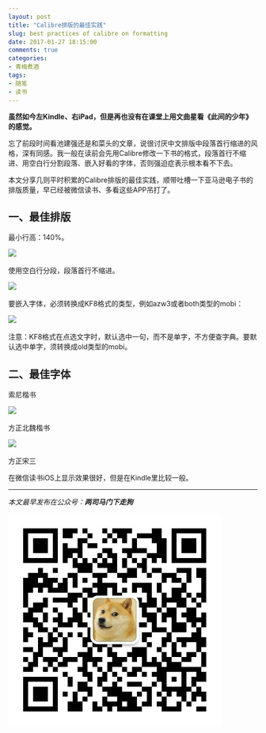 ```yaml
---
layout: post
title: "Calibre排版的最佳实践"
slug: best practices of calibre on formatting
date: 2017-01-27 18:15:00
comments: true
categories:
- 青梅煮酒
tags:
- 随笔
- 读书
---
```


**虽然如今左Kindle、右iPad，但是再也没有在课堂上用文曲星看《此间的少年》的感觉。**

忘了前段时间看池建强还是和菜头的文章，说很讨厌中文排版中段落首行缩进的风格，深有同感。我一般在读前会先用Calibre修改一下书的格式，段落首行不缩进、用空白行分割段落、嵌入好看的字体，否则强迫症表示根本看不下去。

本文分享几则平时积累的Calibre排版的最佳实践，顺带吐槽一下亚马逊电子书的排版质量，早已经被微信读书、多看这些APP吊打了。

## 一、最佳排版
最小行高：140%。

![](https://wx1.sinaimg.cn/large/006tNbRwly1fwvx83ybpbj30az0a5t9f.jpg)

使用空白行分段，段落首行不缩进。

![](https://wx2.sinaimg.cn/large/006tNbRwly1fwvx8hwq08j30gc03lmxh.jpg)

要嵌入字体，必须转换成KF8格式的类型，例如azw3或者both类型的mobi：

![](https://wx3.sinaimg.cn/large/006tNbRwly1fwvx8znehdj30av06dmxo.jpg)

注意：KF8格式在点选文字时，默认选中一句，而不是单字，不方便查字典。要默认选中单字，须转换成old类型的mobi。

## 二、最佳字体
索尼楷书

![](https://wx4.sinaimg.cn/large/006tNbRwly1fwvx92ktu8j30ts148jys.jpg)

方正北魏楷书

![](https://wx3.sinaimg.cn/large/006tNbRwly1fwvx9fm9nlj30ts148dn4.jpg)

方正宋三

在微信读书iOS上显示效果很好，但是在Kindle里比较一般。

<hr>

*本文最早发布在公众号：__两司马门下走狗__*

![](/images/qrcode_zougou.jpg)
